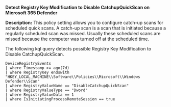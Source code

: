 **Detect Registry Key Modification to Disable CatchupQuickScan on Microsoft 365 Defender**

**Description:** This policy setting allows you to configure catch-up scans for scheduled quick scans. A catch-up scan is a scan that is initiated because a regularly scheduled scan was missed. Usually these scheduled scans are missed because the computer was turned off at the scheduled time.

The following kql query detects possible Registry Key Modification to Disable CatchupQuickScan.

```
DeviceRegistryEvents
| where Timestamp >= ago(7d) 
| where RegistryKey endswith "HKEY_LOCAL_MACHINE\\Software\\Policies\\Microsoft\\Windows Defender\\Scan"
| where RegistryValueName == "DisableCatchupQuickScan"
| where RegistryValueType == "Dword" 
| where RegistryValueData == 1 
| where IsInitiatingProcessRemoteSession == true
```
